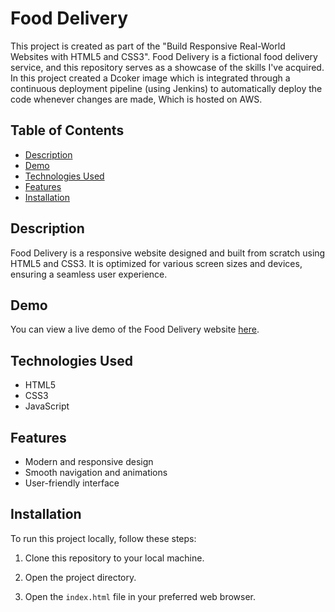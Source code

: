 # Food Delivery

This project is created as part of the "Build Responsive Real-World Websites with HTML5 and CSS3". Food Delivery is a fictional food delivery service, and this repository serves as a showcase of the skills I've acquired. In this project created a Dcoker image which is integrated through a continuous deployment pipeline (using Jenkins) to automatically deploy the code whenever changes are made, Which is hosted on AWS.

## Table of Contents

- [Description](#description)
- [Demo](#demo)
- [Technologies Used](#technologies-used)
- [Features](#features)
- [Installation](#installation)

## Description

Food Delivery is a responsive website designed and built from scratch using HTML5 and CSS3. It is optimized for various screen sizes and devices, ensuring a seamless user experience.

## Demo

You can view a live demo of the Food Delivery website [here](https://mohdumair8896.github.io/Healthy_Food/).

## Technologies Used

- HTML5
- CSS3
- JavaScript

## Features

- Modern and responsive design
- Smooth navigation and animations
- User-friendly interface

## Installation

To run this project locally, follow these steps:

1. Clone this repository to your local machine.

2. Open the project directory.

3. Open the `index.html` file in your preferred web browser.
